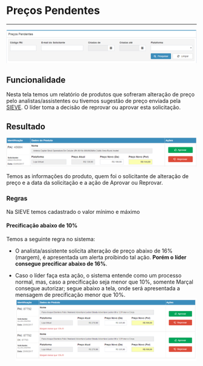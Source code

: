 # Preços Pendentes

---

![](/assets/comercialSolicitacaoPrecoPendente01.png)

## Funcionalidade

Nesta tela temos um relatório de produtos que sofreram alteração de preço pelo analistas/assistentes ou tivemos sugestão de preço enviada pela [SIEVE](https://www.sieve.com.br/sobre). O líder toma a decisão de reprovar ou aprovar esta solicitação.

## Resultado

![](/assets/comercialSolicitacaoPrecoPendente02.png)

Temos as informações do produto, quem foi o solicitante de alteração de preço e a data da solicitação e a ação de Aprovar ou Reprovar.

### Regras

Na SIEVE temos cadastrado o valor mínimo e máximo


#### Precificação abaixo de 10%

Temos a seguinte regra no sistema:

* O analista/assistente solicita alteração de  preço abaixo de 16%(margem), é apresentada um alerta proibindo tal ação. **Porém o líder consegue precificar abaixo de 16%**.

* Caso o líder faça esta ação, o sistema entende como um processo normal, mas, caso a precificação seja menor que 10%, somente Marçal consegue autorizar; segue abaixo a tela, onde será apresentada a mensagem de precificação menor que 10%.
![](/assets/precosPendentesRegra01.png)




